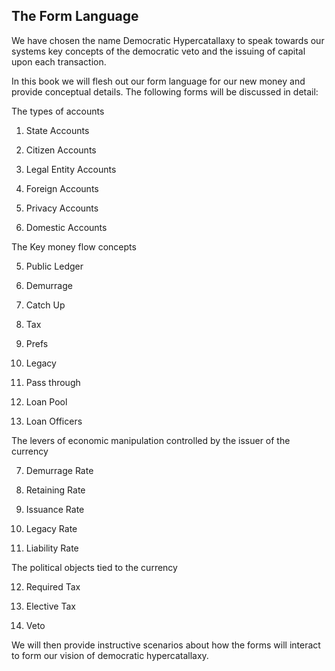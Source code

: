 ## The Form Language



We have chosen the name Democratic Hypercatallaxy to speak towards our systems key concepts of the democratic veto and the issuing of capital upon each transaction.

In this book we will flesh out our form language for our new money and provide conceptual details. The following forms will be discussed in detail:


The types of accounts



1. State Accounts

2. Citizen Accounts

3. Legal Entity Accounts

4. Foreign Accounts

5. Privacy Accounts

6. Domestic Accounts



The Key money flow concepts



5. Public Ledger

6. Demurrage

8. Catch Up

9. Tax

10. Prefs

9. Legacy

10. Pass through

11. Loan Pool

12. Loan Officers



The levers of economic manipulation controlled by the issuer of the currency



7. Demurrage Rate

8. Retaining Rate

9. Issuance Rate

10. Legacy Rate

11. Liability Rate



The political objects tied to the currency



12. Required Tax

13. Elective Tax

14. Veto



We will then provide instructive scenarios about how the forms will interact to form our vision of democratic hypercatallaxy.


